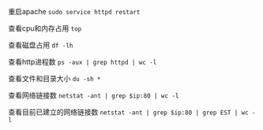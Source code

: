 重启apache `sudo service httpd restart`

查看cpu和内存占用 `top`

查看磁盘占用 `df -lh`

查看http进程数 `ps -aux | grep httpd | wc -l`

查看文件和目录大小 `du -sh *`

查看网络链接数 `netstat -ant | grep $ip:80 | wc -l`

查看目前已建立的网络链接数 `netstat -ant | grep $ip:80 | grep EST | wc -l`



